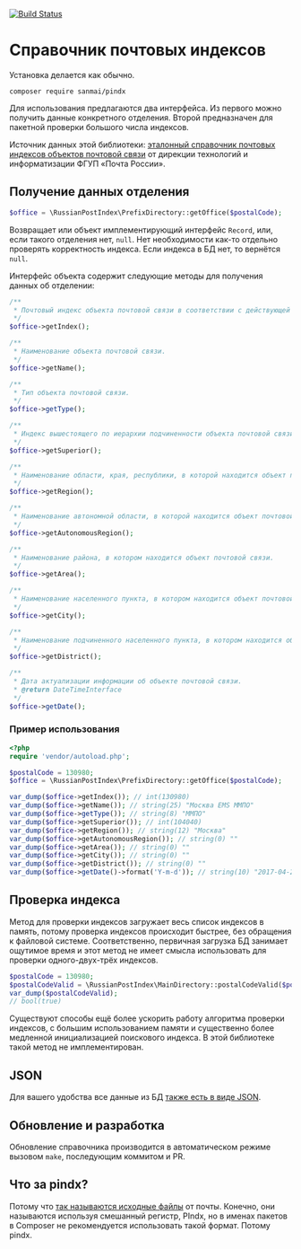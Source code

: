 [![Build Status](https://travis-ci.org/sanmai/pindx.svg?branch=master)](https://travis-ci.org/sanmai/pindx)

# Справочник почтовых индексов 

Установка делается как обычно.

```
composer require sanmai/pindx
```

Для использования предлагаются два интерфейса. Из первого можно получить данные конкретного отделения. Второй предназначен для пакетной проверки большого числа индексов.

Источник данных этой библиотеки: [эталонный справочник почтовых индексов объектов почтовой связи](http://vinfo.russianpost.ru/database/ops.html) от дирекции технологий и информатизации ФГУП «Почта России».

## Получение данных отделения

```php
$office = \RussianPostIndex\PrefixDirectory::getOffice($postalCode);
```
Возвращает или объект имплементирующий интерфейс `Record`, или, если такого отделения нет, `null`. Нет необходимости как-то отдельно проверять корректность индекса. Если индекса в БД нет, то вернётся `null`.

Интерфейс объекта содержит следующие методы для получения данных об отделении:

```php
/**
 * Почтовый индекс объекта почтовой связи в соответствии с действующей системой индексации.
 */
$office->getIndex();

/**
 * Наименование объекта почтовой связи.
 */
$office->getName();

/**
 * Тип объекта почтовой связи.
 */
$office->getType();

/**
 * Индекс вышестоящего по иерархии подчиненности объекта почтовой связи.
 */
$office->getSuperior();

/**
 * Наименование области, края, республики, в которой находится объект почтовой связи.
 */
$office->getRegion();

/**
 * Наименование автономной области, в которой находится объект почтовой связи.
 */
$office->getAutonomousRegion();

/**
 * Наименование района, в котором находится объект почтовой связи.
 */
$office->getArea();

/**
 * Наименование населенного пункта, в котором находится объект почтовой связи.
 */
$office->getCity();

/**
 * Наименование подчиненного населенного пункта, в котором находится объект почтовой связи.
 */
$office->getDistrict();

/**
 * Дата актуализации информации об объекте почтовой связи. 
 * @return DateTimeInterface
 */
$office->getDate();
```

### Пример использования

```php
<?php
require 'vendor/autoload.php';

$postalCode = 130980;
$office = \RussianPostIndex\PrefixDirectory::getOffice($postalCode);

var_dump($office->getIndex()); // int(130980)
var_dump($office->getName()); // string(25) "Москва EMS ММПО"
var_dump($office->getType()); // string(8) "ММПО"
var_dump($office->getSuperior()); // int(104040)
var_dump($office->getRegion()); // string(12) "Москва"
var_dump($office->getAutonomousRegion()); // string(0) ""
var_dump($office->getArea()); // string(0) ""
var_dump($office->getCity()); // string(0) ""
var_dump($office->getDistrict()); // string(0) ""
var_dump($office->getDate()->format('Y-m-d')); // string(10) "2017-04-28"
```

## Проверка индекса

Метод для проверки индексов загружает весь список индексов в память, потому проверка индексов происходит быстрее, без обращения к файловой системе. Соответственно, первичная загрузка БД занимает ощутимое время и этот метод не имеет смысла использовать для проверки одного-двух-трёх индексов.

```php
$postalCode = 130980;
$postalCodeValid = \RussianPostIndex\MainDirectory::postalCodeValid($postalCode);
var_dump($postalCodeValid);
// bool(true)
```
Существуют способы ещё более ускорить работу алгоритма проверки индексов, с большим использованием памяти и существенно более медленной инициализацией поискового индекса. В этой библиотеке такой метод не имплементирован.

## JSON

Для вашего удобства все данные из БД [также есть в виде JSON](json).

## Обновление и разработка

Обновление справочника производится в автоматическом режиме вызовом `make`, последующим коммитом и PR. 

## Что за pindx?

Потому что [так называются исходные файлы](http://vinfo.russianpost.ru/database/ops.html) от почты. Конечно, они называются используя смешанный регистр, PIndx, но в именах пакетов в Composer не рекомендуется использовать такой формат. Потому pindx.

